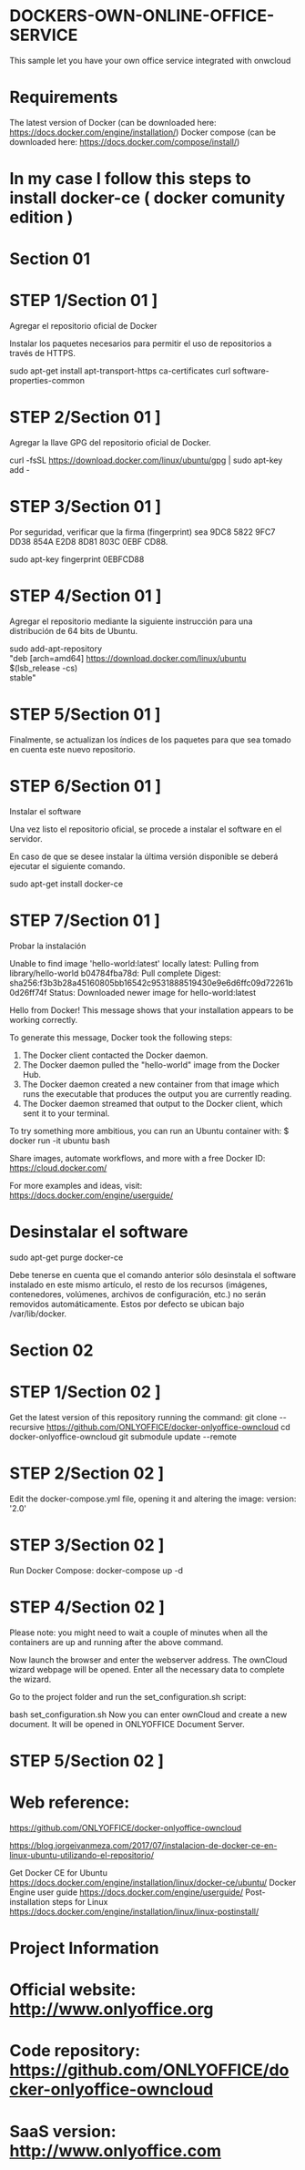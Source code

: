 # DOCKERS-OWN-ONLINE-OFFICE-SERVICE
This sample let you have your own office service integrated with onwcloud

# Requirements

The latest version of Docker (can be downloaded here: https://docs.docker.com/engine/installation/)
Docker compose (can be downloaded here: https://docs.docker.com/compose/install/)

# In my case I follow this steps to install docker-ce ( docker comunity edition )

# Section 01
# STEP 1/Section 01 ]

Agregar el repositorio oficial de Docker

Instalar los paquetes necesarios para permitir el uso de repositorios a través de HTTPS.


sudo apt-get install apt-transport-https ca-certificates curl software-properties-common

# STEP 2/Section 01 ]

Agregar la llave GPG del repositorio oficial de Docker.


curl -fsSL https://download.docker.com/linux/ubuntu/gpg | sudo apt-key add -


# STEP 3/Section 01 ]

Por seguridad, verificar que la firma (fingerprint) sea 9DC8 5822 9FC7 DD38 854A E2D8 8D81 803C 0EBF CD88.

sudo apt-key fingerprint 0EBFCD88


# STEP 4/Section 01 ]

Agregar el repositorio mediante la siguiente instrucción para una distribución de 64 bits de Ubuntu.

sudo add-apt-repository \
 "deb [arch=amd64] https://download.docker.com/linux/ubuntu \
 $(lsb_release -cs) \
 stable"


# STEP 5/Section 01 ]

Finalmente, se actualizan los índices de los paquetes para que sea tomado en cuenta este nuevo repositorio.

# STEP 6/Section 01 ]

Instalar el software

Una vez listo el repositorio oficial, se procede a instalar el software en el servidor.

En caso de que se desee instalar la última versión disponible se deberá ejecutar el siguiente comando.


sudo apt-get install docker-ce

# STEP 7/Section 01 ]


Probar la instalación

Unable to find image 'hello-world:latest' locally
latest: Pulling from library/hello-world
b04784fba78d: Pull complete 
Digest: sha256:f3b3b28a45160805bb16542c9531888519430e9e6d6ffc09d72261b0d26ff74f
Status: Downloaded newer image for hello-world:latest

Hello from Docker!
This message shows that your installation appears to be working correctly.

To generate this message, Docker took the following steps:
 1. The Docker client contacted the Docker daemon.
 2. The Docker daemon pulled the "hello-world" image from the Docker Hub.
 3. The Docker daemon created a new container from that image which runs the
 executable that produces the output you are currently reading.
 4. The Docker daemon streamed that output to the Docker client, which sent it
 to your terminal.

To try something more ambitious, you can run an Ubuntu container with:
 $ docker run -it ubuntu bash

Share images, automate workflows, and more with a free Docker ID:
 https://cloud.docker.com/

For more examples and ideas, visit:
 https://docs.docker.com/engine/userguide/





# Desinstalar el software

sudo apt-get purge docker-ce

Debe tenerse en cuenta que el comando anterior sólo desinstala el software instalado en este mismo artículo, el resto de los recursos (imágenes, contenedores, volúmenes, archivos de configuración, etc.) no serán removidos automáticamente.  Estos por defecto se ubican bajo /var/lib/docker.

# Section 02
# STEP 1/Section 02 ]

Get the latest version of this repository running the command:
git clone --recursive https://github.com/ONLYOFFICE/docker-onlyoffice-owncloud
cd docker-onlyoffice-owncloud
git submodule update --remote

# STEP 2/Section 02 ]

Edit the docker-compose.yml file, opening it and altering the image: version: '2.0'


# STEP 3/Section 02 ]

Run Docker Compose:
docker-compose up -d

# STEP 4/Section 02 ]

Please note: you might need to wait a couple of minutes when all the containers are up and running after the above command.

Now launch the browser and enter the webserver address. The ownCloud wizard webpage will be opened. Enter all the necessary data to complete the wizard.

Go to the project folder and run the set_configuration.sh script:

bash set_configuration.sh
Now you can enter ownCloud and create a new document. It will be opened in ONLYOFFICE Document Server.

# STEP 5/Section 02 ]

# Web reference:
https://github.com/ONLYOFFICE/docker-onlyoffice-owncloud

https://blog.jorgeivanmeza.com/2017/07/instalacion-de-docker-ce-en-linux-ubuntu-utilizando-el-repositorio/

Get Docker CE for Ubuntu
https://docs.docker.com/engine/installation/linux/docker-ce/ubuntu/
Docker Engine user guide
https://docs.docker.com/engine/userguide/
Post-installation steps for Linux
https://docs.docker.com/engine/installation/linux/linux-postinstall/

# Project Information

# Official website: http://www.onlyoffice.org

# Code repository: https://github.com/ONLYOFFICE/docker-onlyoffice-owncloud

# SaaS version: http://www.onlyoffice.com
